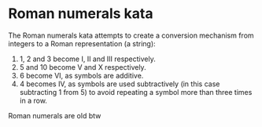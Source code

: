 # Roman numerals kata

The Roman numerals kata attempts to create a conversion mechanism from integers
to a Roman representation (a string):

1. 1, 2 and 3 become I, II and III respectively.
2. 5 and 10 become V and X respectively.
3. 6 become VI, as symbols are additive.
4. 4 becomes IV, as symbols are used subtractively (in this case subtracting 1 from 5) to avoid repeating a symbol more than three times in a row.

Roman numerals are old btw
